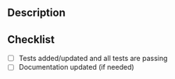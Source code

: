 ## Description
<!-- Please include a summary of the change -->

## Checklist
- [ ] Tests added/updated and all tests are passing
- [ ] Documentation updated (if needed)
